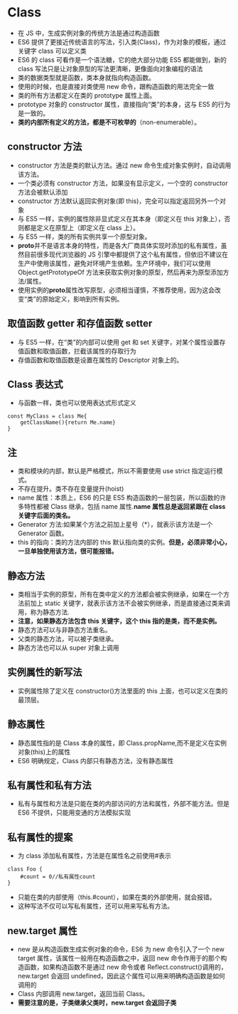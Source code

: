 # Class

- 在 JS 中，生成实例对象的传统方法是通过构造函数
- ES6 提供了更接近传统语言的写法，引入类(Class)，作为对象的模板，通过关键字 class 可以定义类
- ES6 的 class 可看作是一个语法糖，它的绝大部分功能 ES5 都能做到，新的 class 写法只是让对象原型的写法更清晰，更像面向对象编程的语法
- 类的数据类型就是函数，类本身就指向构造函数。
- 使用的时候，也是直接对类使用 new 命令，跟构造函数的用法完全一致
- 类的所有方法都定义在类的 prototype 属性上面。
- prototype 对象的 constructor 属性，直接指向“类”的本身，这与 ES5 的行为是一致的。
- **类的内部所有定义的方法，都是不可枚举的**（non-enumerable）。

## constructor 方法

- constructor 方法是类的默认方法。通过 new 命令生成对象实例时，自动调用该方法。
- 一个类必须有 constructor 方法，如果没有显示定义，一个空的 constructor 方法会被默认添加
- constructor 方法默认返回实例对象(即 this)，完全可以指定返回另外一个对象
- 与 ES5 一样，实例的属性除非显式定义在其本身（即定义在 this 对象上），否则都是定义在原型上（即定义在 class 上）。
- 与 ES5 一样，类的所有实例共享一个原型对象。
- **proto**并不是语言本身的特性，而是各大厂商具体实现时添加的私有属性，虽然目前很多现代浏览器的 JS 引擎中都提供了这个私有属性，但依旧不建议在生产中使用该属性，避免对环境产生依赖。生产环境中，我们可以使用 Object.getPrototypeOf 方法来获取实例对象的原型，然后再来为原型添加方法/属性。
- 使用实例的**proto**属性改写原型，必须相当谨慎，不推荐使用，因为这会改变“类”的原始定义，影响到所有实例。

## 取值函数 getter 和存值函数 setter

- 与 ES5 一样，在“类”的内部可以使用 get 和 set 关键字，对某个属性设置存值函数和取值函数，拦截该属性的存取行为
- 存值函数和取值函数是设置在属性的 Descriptor 对象上的。

## Class 表达式

- 与函数一样，类也可以使用表达式形式定义

```
const MyClass = class Me{
    getClassName(){return Me.name}
}
```

## 注

- 类和模块的内部，默认是严格模式，所以不需要使用 use strict 指定运行模式。
- 不存在提升。类不存在变量提升(hoist)
- name 属性：本质上，ES6 的只是 ES5 构造函数的一层包装，所以函数的许多特性都被 Class 继承，包括 name 属性.**name 属性总是返回紧跟在 class 关键字后面的类名。**
- Generator 方法:如果某个方法之前加上星号（\*），就表示该方法是一个 Generator 函数。
- this 的指向：类的方法内部的 this 默认指向类的实例。**但是，必须非常小心，一旦单独使用该方法，很可能报错。**

## 静态方法

- 类相当于实例的原型，所有在类中定义的方法都会被实例继承，如果在一个方法前加上 static 关键字，就表示该方法不会被实例继承，而是直接通过类来调用，称为静态方法.
- **注意，如果静态方法包含 this 关键字，这个 this 指的是类，而不是实例。**
- 静态方法可以与非静态方法重名。
- 父类的静态方法，可以被子类继承。
- 静态方法也可以从 super 对象上调用

## 实例属性的新写法

- 实例属性除了定义在 constructor()方法里面的 this 上面，也可以定义在类的最顶层。

## 静态属性

- 静态属性指的是 Class 本身的属性，即 Class.propName,而不是定义在实例对象(this)上的属性
- ES6 明确规定，Class 内部只有静态方法，没有静态属性

## 私有属性和私有方法

- 私有与属性和方法是只能在类的内部访问的方法和属性，外部不能方法。但是 ES6 不提供，只能用变通的方法模拟实现

## 私有属性的提案

- 为 class 添加私有属性，方法是在属性名之前使用#表示

```
class Foo {
    #count = 0//私有属性count
}
```

- 只能在类的内部使用（this.#count），如果在类的外部使用，就会报错。
- 这种写法不仅可以写私有属性，还可以用来写私有方法。

## new.target 属性

- new 是从构造函数生成实例对象的命令，ES6 为 new 命令引入了一个 new target 属性，该属性一般用在构造函数之中，返回 new 命令作用于的那个构造函数，如果构造函数不是通过 new 命令或者 Reflect.construct()调用的，new.target 会返回 undefined，因此这个属性可以用来明确构造函数是如何调用的
- Class 内部调用 new.target，返回当前 Class。
- **需要注意的是，子类继承父类时，new.target 会返回子类**
